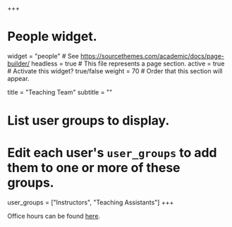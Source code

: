 +++
# People widget.
widget = "people"  # See https://sourcethemes.com/academic/docs/page-builder/
headless = true  # This file represents a page section.
active = true  # Activate this widget? true/false
weight = 70  # Order that this section will appear.

title = "Teaching Team"
subtitle = ""

# List user groups to display.
#   Edit each user's `user_groups` to add them to one or more of these groups.
user_groups = ["Instructors",
               "Teaching Assistants"]
+++

Office hours can be found [here](/officehours).